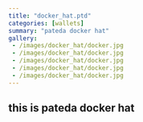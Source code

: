 ```yaml
---
title: "docker_hat.ptd"
categories: [wallets]
summary: "pateda docker hat"
gallery: 
 - /images/docker_hat/docker.jpg
 - /images/docker_hat/docker.jpg
 - /images/docker_hat/docker.jpg
 - /images/docker_hat/docker.jpg
 - /images/docker_hat/docker.jpg
---
```


## this is pateda docker hat

